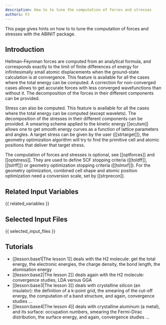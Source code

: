 ```yaml
---
description: How to to tune the computation of forces and stresses
authors: FJ
---
```


This page gives hints on how to to tune the computation of forces and stresses with the ABINIT package.

## Introduction

Hellman-Feynman forces are computed from an analytical formula, and
corresponds exactly to the limit of finite differences of energy for
infinitesimally small atomic displacements when the ground-state calculation
is at convergence. This feature is available for all the cases where the total
energy can be computed. A correction for non-converged cases allows to get
accurate forces with less converged wavefunctions than without it. The
decomposition of the forces in their different components can be provided.

Stress can also be computed. This feature is available for all the cases where
the total energy can be computed (except wavelets). The decomposition of the
stresses in their different components can be provided. A smearing scheme
applied to the kinetic energy [[ecutsm]] allows one to get smooth energy
curves as a function of lattice parameters and angles. A target stress can be
given by the user ([[strtarget]]), the geometry optimization algorithm will
try to find the primitive cell and atomic positions that deliver that target stress.

The computation of forces and stresses is optional, see [[optforces]] and
[[optstress]]. They are used to define SCF stopping criteria ([[toldff]],
[[tolrff]]) or geometry optimization stopping criteria ([[tolmxf]]). For the
geometry optimization, combined cell shape and atomic position optimization
need a conversion scale, set by [[strprecon]].



## Related Input Variables

{{ related_variables }}

## Selected Input Files

{{ selected_input_files }}

## Tutorials

* [[lesson:base1|The lesson 1]] deals with the H2 molecule: get the total energy, the electronic energies, the charge density, the bond length, the atomisation energy 
* [[lesson:base2|The lesson 2]] deals again with the H2 molecule: convergence studies, LDA versus GGA 
* [[lesson:base3|The lesson 3]] deals with crystalline silicon (an insulator): the definition of a k-point grid, the smearing of the cut-off energy, the computation of a band structure, and again, convergence studies ...
* [[lesson:base4|The lesson 4]] deals with crystalline aluminum (a metal), and its surface: occupation numbers, smearing the Fermi-Dirac distribution, the surface energy, and again, convergence studies ...

